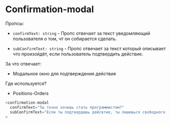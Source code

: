 # Confirmation-modal

Пропсы:

- `confirmText: string` - Пропс отвечает за текст уведомляющий пользователя о том, чт он собирается сделать.

- `subConfirmText: string` - Пропс отвечает за текст который описывает что произойдёт, если пользователь подтвердить действие.

За что отвечает:

- Модальное окно для подтверждения действия

Где используется?

- Positions-Orders

```ts
<confirmation-modal
  confirmText="Ты точно хочешь стать программистом?"
  subConfirmText="Если ты подтвердишь дейсвтие, ты лишишься свободного времени"
>
```
